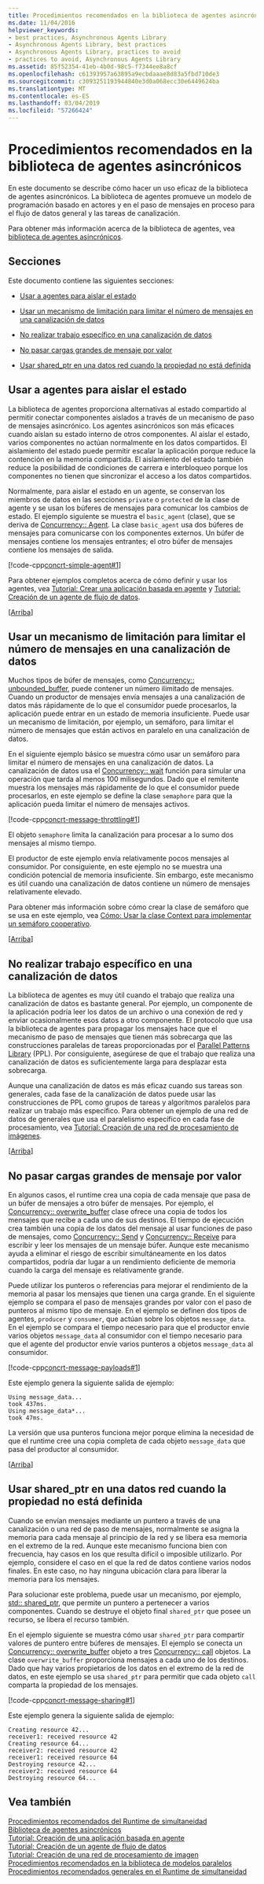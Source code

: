 ```yaml
---
title: Procedimientos recomendados en la biblioteca de agentes asincrónicos
ms.date: 11/04/2016
helpviewer_keywords:
- best practices, Asynchronous Agents Library
- Asynchronous Agents Library, best practices
- Asynchronous Agents Library, practices to avoid
- practices to avoid, Asynchronous Agents Library
ms.assetid: 85f52354-41eb-4b0d-98c5-f7344ee8a8cf
ms.openlocfilehash: c61393957a63895a9ecbdaaae8d83a5fbd710de3
ms.sourcegitcommit: c3093251193944840e3d0a068ecc30e6449624ba
ms.translationtype: MT
ms.contentlocale: es-ES
ms.lasthandoff: 03/04/2019
ms.locfileid: "57266424"
---
```

# <a name="best-practices-in-the-asynchronous-agents-library"></a>Procedimientos recomendados en la biblioteca de agentes asincrónicos

En este documento se describe cómo hacer un uso eficaz de la biblioteca de agentes asincrónicos. La biblioteca de agentes promueve un modelo de programación basado en actores y en el paso de mensajes en proceso para el flujo de datos general y las tareas de canalización.

Para obtener más información acerca de la biblioteca de agentes, vea [biblioteca de agentes asincrónicos](../../parallel/concrt/asynchronous-agents-library.md).

##  <a name="top"></a> Secciones

Este documento contiene las siguientes secciones:

- [Usar a agentes para aislar el estado](#isolation)

- [Usar un mecanismo de limitación para limitar el número de mensajes en una canalización de datos](#throttling)

- [No realizar trabajo específico en una canalización de datos](#fine-grained)

- [No pasar cargas grandes de mensaje por valor](#large-payloads)

- [Usar shared_ptr en una datos red cuando la propiedad no está definida](#ownership)

##  <a name="isolation"></a> Usar a agentes para aislar el estado

La biblioteca de agentes proporciona alternativas al estado compartido al permitir conectar componentes aislados a través de un mecanismo de paso de mensajes asincrónico. Los agentes asincrónicos son más eficaces cuando aíslan su estado interno de otros componentes. Al aislar el estado, varios componentes no actúan normalmente en los datos compartidos. El aislamiento del estado puede permitir escalar la aplicación porque reduce la contención en la memoria compartida. El aislamiento del estado también reduce la posibilidad de condiciones de carrera e interbloqueo porque los componentes no tienen que sincronizar el acceso a los datos compartidos.

Normalmente, para aislar el estado en un agente, se conservan los miembros de datos en las secciones `private` o `protected` de la clase de agente y se usan los búferes de mensajes para comunicar los cambios de estado. El ejemplo siguiente se muestra el `basic_agent` (clase), que se deriva de [Concurrency:: Agent](../../parallel/concrt/reference/agent-class.md). La clase `basic_agent` usa dos búferes de mensajes para comunicarse con los componentes externos. Un búfer de mensajes contiene los mensajes entrantes; el otro búfer de mensajes contiene los mensajes de salida.

[!code-cpp[concrt-simple-agent#1](../../parallel/concrt/codesnippet/cpp/best-practices-in-the-asynchronous-agents-library_1.cpp)]

Para obtener ejemplos completos acerca de cómo definir y usar los agentes, vea [Tutorial: Crear una aplicación basada en agente](../../parallel/concrt/walkthrough-creating-an-agent-based-application.md) y [Tutorial: Creación de un agente de flujo de datos](../../parallel/concrt/walkthrough-creating-a-dataflow-agent.md).

[[Arriba](#top)]

##  <a name="throttling"></a> Usar un mecanismo de limitación para limitar el número de mensajes en una canalización de datos

Muchos tipos de búfer de mensajes, como [Concurrency:: unbounded_buffer](reference/unbounded-buffer-class.md), puede contener un número ilimitado de mensajes. Cuando un productor de mensajes envía mensajes a una canalización de datos más rápidamente de lo que el consumidor puede procesarlos, la aplicación puede entrar en un estado de memoria insuficiente. Puede usar un mecanismo de limitación, por ejemplo, un semáforo, para limitar el número de mensajes que están activos en paralelo en una canalización de datos.

En el siguiente ejemplo básico se muestra cómo usar un semáforo para limitar el número de mensajes en una canalización de datos. La canalización de datos usa el [Concurrency:: wait](reference/concurrency-namespace-functions.md#wait) función para simular una operación que tarda al menos 100 milisegundos. Dado que el remitente muestra los mensajes más rápidamente de lo que el consumidor puede procesarlos, en este ejemplo se define la clase `semaphore` para que la aplicación pueda limitar el número de mensajes activos.

[!code-cpp[concrt-message-throttling#1](../../parallel/concrt/codesnippet/cpp/best-practices-in-the-asynchronous-agents-library_2.cpp)]

El objeto `semaphore` limita la canalización para procesar a lo sumo dos mensajes al mismo tiempo.

El productor de este ejemplo envía relativamente pocos mensajes al consumidor. Por consiguiente, en este ejemplo no se muestra una condición potencial de memoria insuficiente. Sin embargo, este mecanismo es útil cuando una canalización de datos contiene un número de mensajes relativamente elevado.

Para obtener más información sobre cómo crear la clase de semáforo que se usa en este ejemplo, vea [Cómo: Usar la clase Context para implementar un semáforo cooperativo](../../parallel/concrt/how-to-use-the-context-class-to-implement-a-cooperative-semaphore.md).

[[Arriba](#top)]

##  <a name="fine-grained"></a> No realizar trabajo específico en una canalización de datos

La biblioteca de agentes es muy útil cuando el trabajo que realiza una canalización de datos es bastante general. Por ejemplo, un componente de la aplicación podría leer los datos de un archivo o una conexión de red y enviar ocasionalmente esos datos a otro componente. El protocolo que usa la biblioteca de agentes para propagar los mensajes hace que el mecanismo de paso de mensajes que tienen más sobrecarga que las construcciones paralelas de tareas proporcionadas por el [Parallel Patterns Library](../../parallel/concrt/parallel-patterns-library-ppl.md) (PPL). Por consiguiente, asegúrese de que el trabajo que realiza una canalización de datos es suficientemente larga para desplazar esta sobrecarga.

Aunque una canalización de datos es más eficaz cuando sus tareas son generales, cada fase de la canalización de datos puede usar las construcciones de PPL como grupos de tareas y algoritmos paralelos para realizar un trabajo más específico. Para obtener un ejemplo de una red de datos de generales que usa el paralelismo específico en cada fase de procesamiento, vea [Tutorial: Creación de una red de procesamiento de imágenes](../../parallel/concrt/walkthrough-creating-an-image-processing-network.md).

[[Arriba](#top)]

##  <a name="large-payloads"></a> No pasar cargas grandes de mensaje por valor

En algunos casos, el runtime crea una copia de cada mensaje que pasa de un búfer de mensajes a otro búfer de mensajes. Por ejemplo, el [Concurrency:: overwrite_buffer](../../parallel/concrt/reference/overwrite-buffer-class.md) clase ofrece una copia de todos los mensajes que recibe a cada uno de sus destinos. El tiempo de ejecución crea también una copia de los datos del mensaje al usar funciones de paso de mensajes, como [Concurrency:: Send](reference/concurrency-namespace-functions.md#send) y [Concurrency:: Receive](reference/concurrency-namespace-functions.md#receive) para escribir y leer los mensajes de un mensaje búfer. Aunque este mecanismo ayuda a eliminar el riesgo de escribir simultáneamente en los datos compartidos, podría dar lugar a un rendimiento deficiente de memoria cuando la carga del mensaje es relativamente grande.

Puede utilizar los punteros o referencias para mejorar el rendimiento de la memoria al pasar los mensajes que tienen una carga grande. En el siguiente ejemplo se compara el paso de mensajes grandes por valor con el paso de punteros al mismo tipo de mensaje. En el ejemplo se definen dos tipos de agentes, `producer` y `consumer`, que actúan sobre los objetos `message_data`. En el ejemplo se compara el tiempo necesario para que el productor envíe varios objetos `message_data` al consumidor con el tiempo necesario para que el agente del productor envíe varios punteros a objetos `message_data` al consumidor.

[!code-cpp[concrt-message-payloads#1](../../parallel/concrt/codesnippet/cpp/best-practices-in-the-asynchronous-agents-library_3.cpp)]

Este ejemplo genera la siguiente salida de ejemplo:

```Output
Using message_data...
took 437ms.
Using message_data*...
took 47ms.
```

La versión que usa punteros funciona mejor porque elimina la necesidad de que el runtime cree una copia completa de cada objeto `message_data` que pasa del productor al consumidor.

[[Arriba](#top)]

##  <a name="ownership"></a> Usar shared_ptr en una datos red cuando la propiedad no está definida

Cuando se envían mensajes mediante un puntero a través de una canalización o una red de paso de mensajes, normalmente se asigna la memoria para cada mensaje al principio de la red y se libera esa memoria en el extremo de la red. Aunque este mecanismo funciona bien con frecuencia, hay casos en los que resulta difícil o imposible utilizarlo. Por ejemplo, considere el caso en el que la red de datos contiene varios nodos finales. En este caso, no hay ninguna ubicación clara para liberar la memoria para los mensajes.

Para solucionar este problema, puede usar un mecanismo, por ejemplo, [std:: shared_ptr](../../standard-library/shared-ptr-class.md), que permite un puntero a pertenecer a varios componentes. Cuando se destruye el objeto final `shared_ptr` que posee un recurso, se libera el recurso también.

En el ejemplo siguiente se muestra cómo usar `shared_ptr` para compartir valores de puntero entre búferes de mensajes. El ejemplo se conecta un [Concurrency:: overwrite_buffer](../../parallel/concrt/reference/overwrite-buffer-class.md) objeto a tres [Concurrency:: call](../../parallel/concrt/reference/call-class.md) objetos. La clase `overwrite_buffer` proporciona mensajes a cada uno de los destinos. Dado que hay varios propietarios de los datos en el extremo de la red de datos, en este ejemplo se usa `shared_ptr` para permitir que cada objeto `call` comparta la propiedad de los mensajes.

[!code-cpp[concrt-message-sharing#1](../../parallel/concrt/codesnippet/cpp/best-practices-in-the-asynchronous-agents-library_4.cpp)]

Este ejemplo genera la siguiente salida de ejemplo:

```Output
Creating resource 42...
receiver1: received resource 42
Creating resource 64...
receiver2: received resource 42
receiver1: received resource 64
Destroying resource 42...
receiver2: received resource 64
Destroying resource 64...
```

## <a name="see-also"></a>Vea también

[Procedimientos recomendados del Runtime de simultaneidad](../../parallel/concrt/concurrency-runtime-best-practices.md)<br/>
[Biblioteca de agentes asincrónicos](../../parallel/concrt/asynchronous-agents-library.md)<br/>
[Tutorial: Creación de una aplicación basada en agente](../../parallel/concrt/walkthrough-creating-an-agent-based-application.md)<br/>
[Tutorial: Creación de un agente de flujo de datos](../../parallel/concrt/walkthrough-creating-a-dataflow-agent.md)<br/>
[Tutorial: Creación de una red de procesamiento de imagen](../../parallel/concrt/walkthrough-creating-an-image-processing-network.md)<br/>
[Procedimientos recomendados en la biblioteca de modelos paralelos](../../parallel/concrt/best-practices-in-the-parallel-patterns-library.md)<br/>
[Procedimientos recomendados generales en el Runtime de simultaneidad](../../parallel/concrt/general-best-practices-in-the-concurrency-runtime.md)
